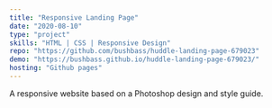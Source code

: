 ```yaml
---
title: "Responsive Landing Page"
date: "2020-08-10"
type: "project"
skills: "HTML | CSS | Responsive Design"
repo: "https://github.com/bushbass/huddle-landing-page-679023"
demo: "https://bushbass.github.io/huddle-landing-page-679023/"
hosting: "Github pages"
---
```


A responsive website based on a Photoshop design and style guide.
